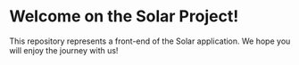 # Welcome on the Solar Project!
This repository represents a front-end of the Solar application.
We hope you will enjoy the journey with us!
